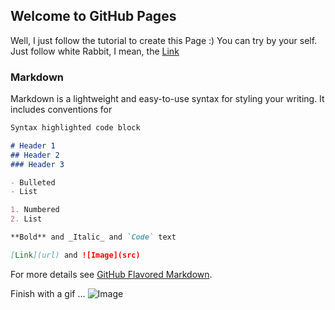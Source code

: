 ## Welcome to GitHub Pages

Well, I just follow the tutorial to create this Page :)
You can try by your self. Just follow white Rabbit, I mean, the [Link](https://guides.github.com/features/pages/)

### Markdown

Markdown is a lightweight and easy-to-use syntax for styling your writing. It includes conventions for

```markdown
Syntax highlighted code block

# Header 1
## Header 2
### Header 3

- Bulleted
- List

1. Numbered
2. List

**Bold** and _Italic_ and `Code` text

[Link](url) and ![Image](src)
```

For more details see [GitHub Flavored Markdown](https://guides.github.com/features/mastering-markdown/).

Finish with a gif ...
![Image](https://media.giphy.com/media/HAonhTZTaQE24/200w_d.gif)
